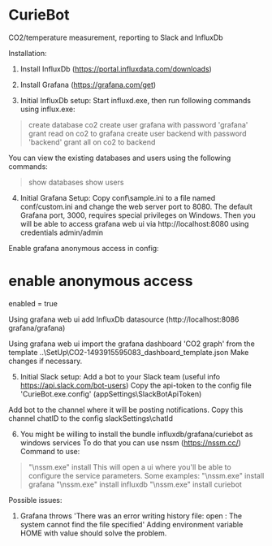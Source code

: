 # CurieBot
CO2/temperature measurement, reporting to Slack and InfluxDb


Installation:

1) Install InfluxDb (https://portal.influxdata.com/downloads)


2) Install Grafana (https://grafana.com/get)


3) Initial InfluxDb setup:
Start influxd.exe, then run following commands using influx.exe:

>create database co2
>create user grafana with password 'grafana'
>grant read on co2 to grafana
>create user backend with password 'backend'
>grant all on co2 to backend

You can view the existing databases and users using the following commands:
>show databases
>show users


4) Initial Grafana Setup:
Copy conf\sample.ini to a file named conf/custom.ini and change the web server port to 8080. The default Grafana port, 3000, requires special privileges on Windows.
Then you will be able to access grafana web ui via http://localhost:8080 using credentials admin/admin

Enable grafana anonymous access in config:
# enable anonymous access
enabled = true

Using grafana web ui add InfluxDb datasource (http://localhost:8086 grafana/grafana)

Using grafana web ui import the grafana dashboard 'CO2 graph' from the template ..\SetUp\CO2-1493915595083_dashboard_template.json
Make changes if necessary.


5) Initial Slack setup:
Add a bot to your Slack team (useful info https://api.slack.com/bot-users)
Copy the api-token to the config file 'CurieBot.exe.config' (appSettings\SlackBotApiToken)

Add bot to the channel where it will be posting notifications. Copy this channel chatID to the config slackSettings\chatId


6) You might be willing to install the bundle influxdb/grafana/curiebot as windows services
To do that you can use nssm (https://nssm.cc/)
Command to use:
>"<path>\nssm.exe" install <servicename>
This will open a ui where you'll be able to configure the service parameters.
Some examples:
>"<path>\nssm.exe" install grafana
>"<path>\nssm.exe" install influxdb
>"<path>\nssm.exe" install curiebot




Possible issues:
1) Grafana throws 'There was an error writing history file: open : The system cannot find the file specified'
Adding environment variable HOME with value <path to exe location> should solve the problem.

